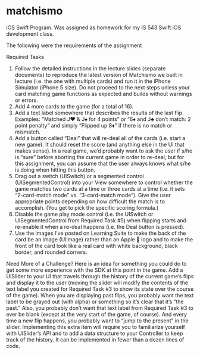 matchismo
=========

iOS Swift Program.  Was assigned as homework for my IS 543 Swift iOS development class.

The following were the requirements of the assignment

Required Tasks
1. Follow the detailed instructions in the lecture slides (separate documents) to reproduce the latest version of Matchismo we built in lecture (i.e. the one with multiple cards) and run it in the iPhone Simulator (iPhone 5 size). Do not proceed to the next steps unless your card matching game functions as expected and builds without warnings or errors.
2. Add 4 more cards to the game (for a total of 16).
3. Add a text label somewhere that describes the results of the last flip. Examples:
“Matched J♥ & J♠ for 4 points” or “6♦ and J♣ don’t match: 2 point penalty” and
simply “Flipped up 8♦” if there is no match or mismatch.
4. Add a button called “Deal” that will re-deal all of the cards (i.e. start a new game). It
should reset the score (and anything else in the UI that makes sense). In a real game, we’d probably want to ask the user if s/he is “sure” before aborting the current game in order to re-deal, but for this assignment, you can assume that the user always knows what s/he is doing when hitting this button.
5. Drag out a switch (UISwitch) or a segmented control (UISegmentedControl) into your View somewhere to control whether the game matches two cards at a time or three cards at a time (i.e. it sets “2-card-match mode” vs. “3-card-match mode”). Give the user appropriate points depending on how difficult the match is to accomplish. (You get to pick the specific scoring formula.)
6. Disable the game play mode control (i.e. the UISwitch or UISegmentedControl from Required Task #5) when flipping starts and re-enable it when a re-deal happens (i.e. the Deal button is pressed).
7. Use the images I’ve posted on Learning Suite to make the back of the card be an image (UIImage) rather than an Apple  logo and to make the front of the card look like a real card with white background, black border, and rounded corners.

Need More of a Challenge?
Here is an idea for something you could do to get some more experience with the SDK at this point in the game.
Add a UISlider to your UI that travels through the history of the current game’s flips and display it to the user (moving the slider will modify the contents of the text label you created for Required Task #3 to show its state over the course of the game). When you are displaying past flips, you probably want the text label to be grayed out (with alpha) or something so it’s clear that it’s “the past.” Also, you probably don’t want that text label from Required Task #3 to ever be blank (except at the very start of the game, of course). And every time a new flip happens, you probably want to “jump to the present” in the slider. Implementing this extra item will require you to familiarize yourself with UISlider’s API and to add a data structure to your Controller to keep track of the history. It can be implemented in fewer than a dozen lines of code.
